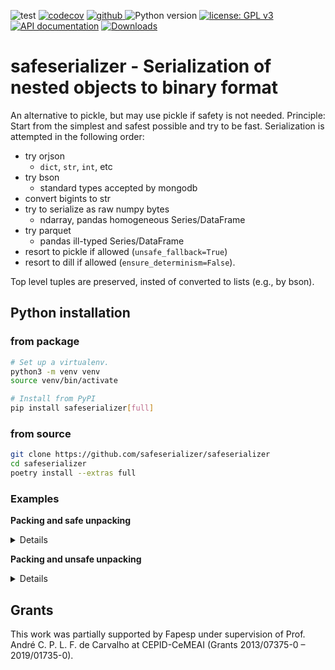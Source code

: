 ![test](https://github.com/safeserializer/safeserializer/workflows/test/badge.svg)
[![codecov](https://codecov.io/gh/safeserializer/safeserializer/branch/main/graph/badge.svg)](https://codecov.io/gh/safeserializer/safeserializer)
<a href="https://pypi.org/project/safeserializer">
<img src="https://img.shields.io/github/v/release/safeserializer/safeserializer?display_name=tag&sort=semver&color=blue" alt="github">
</a>
![Python version](https://img.shields.io/badge/python-3.10-blue.svg)
[![license: GPL v3](https://img.shields.io/badge/License-GPLv3_%28ask_for_options%29-blue.svg)](https://www.gnu.org/licenses/gpl-3.0)
[![API documentation](https://img.shields.io/badge/doc-API%20%28auto%29-a0a0a0.svg)](https://safeserializer.github.io/safeserializer)
[![Downloads](https://static.pepy.tech/badge/safeserializer)](https://pepy.tech/project/safeserializer)

# safeserializer - Serialization of nested objects to binary format 
An alternative to pickle, but may use pickle if safety is not needed.
Principle: Start from the simplest and safest possible and try to be fast.
Serialization is attempted in the following order:
* try orjson
  * `dict`, `str`, `int`, etc
* try bson
  * standard types accepted by mongodb
* convert bigints to str
* try to serialize as raw numpy bytes
  * ndarray, pandas homogeneous Series/DataFrame
* try parquet
  * pandas ill-typed Series/DataFrame
* resort to pickle if allowed (`unsafe_fallback=True`)
* resort to dill if allowed (`ensure_determinism=False`).

Top level tuples are preserved, insted of converted to lists (e.g., by bson).


## Python installation
### from package
```bash
# Set up a virtualenv. 
python3 -m venv venv
source venv/bin/activate

# Install from PyPI
pip install safeserializer[full]
```

### from source
```bash
git clone https://github.com/safeserializer/safeserializer
cd safeserializer
poetry install --extras full
```

### Examples
**Packing and safe unpacking**
<details>
<p>

```python3
from pandas import DataFrame as DF

from safeserializer import unpack, pack

df = DF({"a": ["5", "6", "7"], "b": [1, 2, 3]}, index=["x", "y", "z"])
complex_data = {"a": b"Some binary content", ("mixed-types tuple as a key", 4): 123, "df": df}
print(complex_data)
"""
{'a': b'Some binary content', ('mixed-types tuple as a key', 4): 123, 'df':    a  b
x  5  1
y  6  2
z  7  3}
"""
```

```python3

dump = pack(complex_data, ensure_determinism=True, unsafe_fallback=False)
print(dump)
"""
b'00lz4__\x04"M\x18h@h\x0b\x00\x00\x00\x00\x00\x00\x94\x95\x06\x00\x00\xf1*00dicB_a\x0b\x00\x00\x0530306a736f6e5f226122\x00\x13\x00\x00\x00\x00Some binary content.\x00\xd27475706c5f480\x01\x00b45f004\x0c\x00\x8000530002\x05\x00\x01\x02\x00\rb\x00\xf5\x07d697865642d74797065732X\x00`652061\x12\x00\xf4\x0461206b6579220531000r\x00\x0bV\x00\x113}\x00 \x00\n\xb8\x00\xa100json_123\xaf\x00\t\xdd\x00p46622\x00b(\x00\xf0\x1100prqd_PAR1\x15\x04\x15\x1e\x15"L\x15\x06\x15\x00\x12\x00\x00\x0f8\x01\x00\x00\x005\x05\x00\x106\x05\x00\xf667\x15\x00\x15\x14\x15\x18,\x15\x06\x15\x10\x15\x06\x15\x06\x1c6\x00(\x017\x18\x015\x00\x00\x00\n$\x02\x00\x00\x00\x06\x01\x02\x03$\x00&\x94\x01\x1c\x15\x0c\x195\x10\x00\x06\x19\x18\x01a\x15\x02\x16\x06\x16\x84\x01\x16\x8c\x01&F&\x085\x00\xe0\x19,\x15\x04\x15\x00\x15\x02\x00\x15\x00\x15\x10\x15?\x00d\x15\x04\x150\x15.\x7f\x00p\x18\x04\x01\x00\t\x01<\x19\x00\x00\x02\x00\x10\x03\x05\x00 \x00\x00.\x00\t\x85\x00$\x18\x08\x1a\x00 \x18\x08\xa6\x00\x00\x02\x00?\x16\x00(\x16\x00\x00\x0c\xa7\x00T\xe2\x03\x1c\x15\x04\xa7\x00\x11b\xa7\x00\xbf\xda\x01\x16\xdc\x01&\xd0\x02&\x86\x02Y\x00\x19\x0f\xcb\x00\x02\rJ\x01\x10x\x9f\x00\x10y\x05\x00\x1fzJ\x01\x01Lz\x18\x01x\xa3\x00&\xa8\x06J\x01\xf1\x03\x11__index_level_0__\xb3\x00\x02Z\x01Q\xda\x05&\x9c\x05\x91\x01\x01G\x00\x0f\x91\x00\x01\xf0\x0b\x19L5\x00\x18\x06schema\x15\x06\x00\x15\x0c%\x02\x18\x01a%\x00L\x1cV\x01\x10\x04\x0e\x00\x12b\x16\x00\x0ej\x00\x03&\x00o\x16\x06\x19\x1c\x19<\xe0\x01&\x0fr\x01J\x0f,\x018\xb0\x16\xe2\x03\x16\x06&\x08\x16\xf4\x03\x14\xdc\x01\xd2\x18\x06pandas\x18\xd5\x04{"\x83\x01\xcdcolumns": ["\x97\x01R"], ""\x00\x02\xb2\x01\x11e)\x00\xfa\x07{"name": null, "field_\x14\x00\x02i\x00@_typ)\x00\xf5\x02"unicode", "numpy\x19\x00`object\x18\x00\xf6\x12metadata": {"encoding": "UTF-8"}}\x8d\x00\n\x86\x00 "a?\x00\t\x85\x00\x02\x13\x00\x0f\x84\x00*\x00\xdc\x005}, \xec\x00."bf\x00\x01\x13\x00\x0bf\x00Pint64+\x00\n\xe8\x00\x05\x17\x00\x07\xe7\x00\x0cc\x00\x00\x10\x00\x0cO\x01\x0f\x95\x01\x00\x0et\x00\x0f^\x01\x1b\x00g\x00\x02M\x01areatorq\x01plibraryp\x01ppyarrow\xc4\x00pversion\x16\x00\x8611.0.0"}~\x00\x08\x1d\x00\xf2\x00.5.3"}\x00\x18\x0cARROW:\x9c\x03@\x18\x98\t/\x01\x00\x822gDAAAQA\x01\x00\xf1\x00KAA4ABgAFAAgACg\x15\x00)BB \x00\x10w\x15\x00\x15E \x002IwC\x10\x00\x04F\x00\x01 \x00\x10I\x08\x00\x11B\x08\x00\x01E\x00\x10I \x00\x10E\x05\x00\xf4GAYAAABwYW5kYXMAAFUCAAB7ImluZGV4X2NvbHVtbnMiOiBbIl9faW5kZXhfbGV2ZWxfMF9fIl0sICJjb2x1bW5$\x00\xf0\x01lcyI6IFt7Im5hbWUD\x00\xf0\x11udWxsLCAiZmllbGRfbmFtZSI6IG51bGwH\x00\x03\x90\x00aNfdHlw\x1c\x00\xf0\x0eCJ1bmljb2RlIiwgIm51bXB5X3R5cGX\x00\xa2Aib2JqZWN0 \x00\xf0\x0c1ldGFkYXRhIjogeyJlbmNvZGluZ\x94\x00\xe0CJVVEYtOCJ9fV0t\x00\x04\xbc\x00\x10z0\x00EW3si\x98\x002CJhT\x00\x84ZpZWxkX2\xcc\x00PAiYSI<\x00\x0f\xb0\x00>\xa9bnVsbH0sIH\x88\x00\x1fi\x88\x00\x06\x1fi\x88\x00\x06qpbnQ2NC \x00\xd0udW1weV90eXBl\xe8\x00\x00\xe8\x01?dDY4\x01\x02\x0f\x84\x00\x02\x06\xa4\x01\xc2maWVsZF9uYW1L\x00\x0f\x1c\x02\x05\x00\xb0\x01\x97nBhbmRhc1|\x00PnVuaW\x94\x01 Ui\x10\x02xbnVtcHl\xf4\x01\x82vYmplY3Q \x00\xa5WV0YWRhdGEH\x02\x04\xbc\x01\x80cmVhdG9y\xd4\x00\xc0eyJsaWJyYXJ5\x10\x00\xb1InB5YXJyb3cH\x00\xf9\x0bdmVyc2lvbiI6ICIxMS4wLjAifS\xa8\x00\x912ZXJzaW9uD\x00\xa0jEuNS4zIn06\x03\x00\xa4\x03!Ah\n\x00\x01`\x03\x01K\x03PmP///\x0f\x00!QU\xc0\x03\x10J \x00\x05\xcb\x030AAE\x16\x00\x1fF$\x01\x03\x00 \x00\x01@\x00`8z///8\xc3\x03\x11CU\x00\x10BQ\x00\x11A\x0b\x00\x02\x02\x00\x00\x0b\x00 Bi\x0c\x00@CAAM\xd0\x03"Bw\xd0\x03\x01\x02\x00\x11U\x06\x00\xc2QABQACAAGAAc\xad\x00\x12B:\x00\x01\x02\x00\x03\xa0\x00\x12G\r\x00\x01\x06\x00\x01\x02\x00\x00\xa0\x00\x10G`\x00\x00p\x001QAB\x15\x00\xf1\x02==\x00\x18 parquet-cpp-\xf1\x04\x13 \xd1\x04\x12 \xeb\x04R\x19<\x1c\x00\x00\x03\x00\xa0\x00t\x08\x00\x00PAR1\x00\x00\x00\x00\x00'
"""
```

```python3

obj = unpack(dump)
print(obj)
"""
{'a': b'Some binary content', ('mixed-types tuple as a key', 4): 123, 'df':    a  b
x  5  1
y  6  2
z  7  3}
"""
```


</p>
</details>

**Packing and unsafe unpacking**
<details>
<p>

```python3
from pandas import DataFrame as DF

from safeserializer import unpack, pack

# Packing a function.
df = DF({"a": [print, 1, 2], "b": [1, 2, 3]}, index=["x", "y", "z"])
print(df)
"""
                           a  b
x  <built-in function print>  1
y                          1  2
z                          2  3
"""
```

```python3

dump = pack(df, ensure_determinism=True, unsafe_fallback=True)
print(dump)
"""
b'00lz4__\x04"M\x18h@\x07\x03\x00\x00\x00\x00\x00\x00Vg\x02\x00\x00\xd105pckl_\x80\x05\x95\xf5\x02\x00\x01\x00\xf1\x0c\x8c\x11pandas.core.frame\x94\x8c\tDataF\x0c\x00\xf8\x02\x93\x94)\x81\x94}\x94(\x8c\x04_mgr\x94\x8c\x1e/\x00\xf2\x0cinternals.managers\x94\x8c\x0cBlockM\x10\x00S\x94\x93\x94\x8c\x162\x00V_libs3\x00\xe0\x94\x8c\x0f_unpickle_b4\x00\x00-\x00b\x15numpy\x8d\x00\xf0\nmultiarray\x94\x8c\x0c_reconstruct)\x00\x11\x05)\x00R\x94\x8c\x07nd#\x00\xf0\x10\x93\x94K\x00\x85\x94C\x01b\x94\x87\x94R\x94(K\x01K\x01K\x03\x86\x94h\x0f\x8c\x05dtyp\xca\x00r\x8c\x02O8\x94\x89\x88 \x00\xd1\x03\x8c\x01|\x94NNNJ\xff\xff\xff\xff\x05\x00\xf0\x0bK?t\x94b\x89]\x94(\x8c\x08builtins\x94\x8c\x05prinr\x00\x89K\x01K\x02et\x94b\x1d\x00@slicZ\x00 K\x00p\x00\x00Y\x00 K\x02\x06\x00Ah\x0b\x8c\x12\xa1\x00\x02\xca\x00\xf1\x04numeric\x94\x8c\x0b_frombuff\x1c\x011(\x96\x18\x85\x010\x00\x00\x01\x05\x003\x00\x00\x00\x96\x01!\x00\x03\x0e\x00\x89\x00\x00\x94h\x18\x8c\x02i\xb6\x00\x1b<\xb6\x00B\x00t\x94b\xec\x00\xa0\x8c\x01C\x94t\x94R\x94h%\xad\x00\x08\x90\x00 \x86\x94\xd7\x00\x13\x18\x8a\x01\x01\xeb\x01\xf0\x06indexes.base\x94\x8c\n_new_I\x14\x00t\x94\x93\x94h=\x8c\x05\x0c\x00\x01\xfc\x01\x90data\x94h\x0eh\x11d\x01 h\x13\xe3\x00\x00b\x01Q\x02\x85\x94h\x1b2\x01q\x01a\x94\x8c\x01b\x94!\x01 \x04nE\x020Nu\x86\x8b\x00\x8e?hA}\x94(hC=\x00\x16\x03=\x00\x91x\x94\x8c\x01y\x94\x8c\x01zA\x00"hL<\x00\x10eA\x00\x90\x8c\x04_typ\x94\x8c\t\x83\x00\x04\x9f\x02P_meta\x11\x00\xf1\x05\x94]\x94\x8c\x05attrs\x94}\x94\x8c\x06_flag\x0b\x00\xf0\x0f\x17allows_duplicate_labels\x94\x88sub.\x00\x00\x00\x00'
"""
```

```python3

obj = unpack(dump)
print(obj)
"""
                           a  b
x  <built-in function print>  1
y                          1  2
z                          2  3
"""
```


</p>
</details>



## Grants
This work was partially supported by Fapesp under supervision of
Prof. André C. P. L. F. de Carvalho at CEPID-CeMEAI (Grants 2013/07375-0 – 2019/01735-0).
